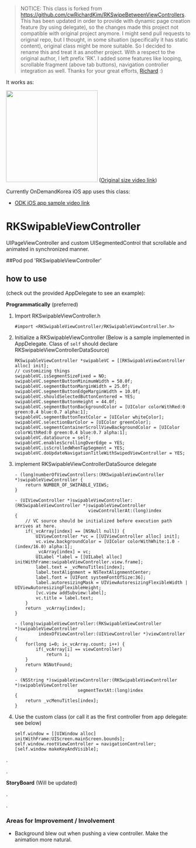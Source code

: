 > NOTICE: This class is forked from https://github.com/cwRichardKim/RKSwipeBetweenViewControllers. This has been updated in order to provide with dynamic page creation feature (by using delegate), so the changes made this project not compatible with original project anymore. I might send pull requests to original repo, but I thought, in some situation (specifically it has static content), original class might be more suitable. So I decided to rename this and treat it as another project. With a respect to the original author, I left prefix 'RK'. 
> I added some features like looping, scrollable fragment (above tab buttons), navigation controller integration as well.
> Thanks for your great efforts, [Richard](https://github.com/cwRichardKim) :)

It works as:

<img src="http://i.imgur.com/wCzVnMp.gif" width="250"> ([Original size video link](https://dl.dropboxusercontent.com/u/14547225/_ext/RKSwipableViewController.m4v))

Currently OnDemandKorea iOS app uses this class:

- [ODK iOS app sample video link](https://dl.dropboxusercontent.com/u/14547225/_ext/RKSwipableViewController_odk.m4v)


RKSwipableViewController
===========================

UIPageViewController and custom UISegmentedControl that scrollable and animated in synchronized manner. 

##Pod
	pod 'RKSwipableViewController'
	

## how to use 
(check out the provided AppDelegate to see an example):

__Programmatically__ (preferred)

1. Import RKSwipableViewController.h
	
	```objc
	#import <RKSwipableViewController/RKSwipableViewController.h>
	```

2. Initialize a RKSwipableViewController (Below is a sample implemented in AppDelegate. Class of `self` should declare RKSwipableViewControllerDataSource)

  	```objc
	RKSwipableViewController *swipableVC = [[RKSwipableViewController alloc] init];
	// customizing things
	swipableVC.isSegmentSizeFixed = NO;
	swipableVC.segmentButtonMinimumWidth = 50.0f;
	swipableVC.segmentButtonMarginWidth = 25.0f;
	swipableVC.segmentButtonEdgeMarginWidth = 10.0f;
	swipableVC.shouldSelectedButtonCentered = YES;
	swipableVC.segmentButtonHeight = 44.0f;
	swipableVC.segmentButtonBackgroundColor = [UIColor colorWithRed:0 green:0.4 blue:0.7 alpha:1];
	swipableVC.segmentButtonTextColor = [UIColor whiteColor];
	swipableVC.selectionBarColor = [UIColor greenColor];
	swipableVC.segmentContainerScrollViewBackgroundColor = [UIColor colorWithRed:0 green:0.4 blue:0.7 alpha:1];
	swipableVC.dataSource = self;
	swipableVC.enablesScrollingOverEdge = YES;
	swipableVC.isScrolledWhenTapSegment = YES;
	swipableVC.doUpdateNavigationTitleWithSwipedViewController = YES;
	```
	
3. implement RKSwipableViewControllerDataSource delegate
  	
	```objc
	- (long)numberOfViewControllers:(RKSwipableViewController *)swipableViewController {
	    return NUMBER_OF_SWIPABLE_VIEWS;
	}
	
	- (UIViewController *)swipableViewController:(RKSwipableViewController *)swipableViewController      
	                            viewControllerAt:(long)index 
	{
	    // VC source should be initialized before execution path arrives at here.
	    if(_vcArray[index] == [NSNull null]) {
	        UIViewController *vc = [[UIViewController alloc] init];
	        vc.view.backgroundColor = [UIColor colorWithWhite:1.0 - (index/16.0) alpha:1];
	        _vcArray[index] = vc;
	        UILabel *label = [[UILabel alloc] initWithFrame:swipableViewController.view.frame];
	        label.text = _vcMenuTitles[index];
	        label.textAlignment = NSTextAlignmentCenter;
	        label.font = [UIFont systemFontOfSize:36];
	        label.autoresizingMask = UIViewAutoresizingFlexibleWidth | UIViewAutoresizingFlexibleHeight;
	        [vc.view addSubview:label];
	        vc.title = label.text;
	    }
	    return _vcArray[index];
	}
	
	- (long)swipableViewController:(RKSwipableViewController *)swipableViewController
	         indexOfViewController:(UIViewController *)viewController 
	{
	    for(long i=0; i<_vcArray.count; i++) {
	        if(_vcArray[i] == viewController)
	            return i;
	    }
	    return NSNotFound;
	}
	
	- (NSString *)swipableViewController:(RKSwipableViewController *)swipableViewController 
	                        segmentTextAt:(long)index 
	{
	    return _vcMenuTitles[index];
	}
	```

4. Use the custom class (or call it as the first controller from app delegate: see below)
  	
	```objc
  	self.window = [[UIWindow alloc] initWithFrame:UIScreen.mainScreen.bounds];
  	self.window.rootViewController = navigationController;
  	[self.window makeKeyAndVisible];
  	```

.

.

  
__StoryBoard__
(Will be updated)


.

.



### Areas for Improvement / Involvement
* Background blew out when pushing a view controller. Make the animation more natural.
